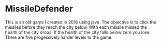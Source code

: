 # MissileDefender
This is an old game I created in 2016 using java. The objective is to click the missiles before they reach the city below.
With each missile missed the health of the city drops. If the health of the city falls below zero you lose. There are five
progessively harder levels to the game.

